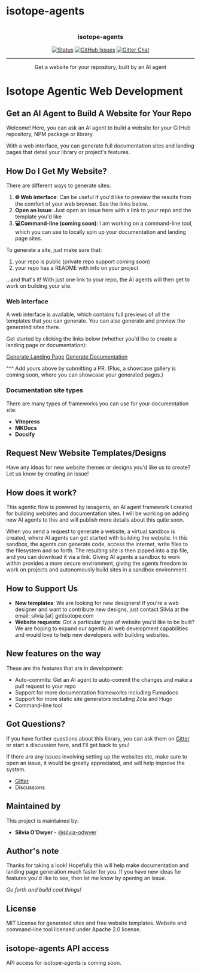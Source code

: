 # isotope-agents

<p align="center">
  <a href="" rel="noopener">
 <img src=""></a>
</p>

<h3 align="center">isotope-agents</h3>

<div align="center">
    
  [![Status](https://img.shields.io/badge/status-active-success.svg?logo=statuspal)]()
  [![GitHub Issues](https://img.shields.io/github/issues/silvia-odwyer/photon.svg?logo=github)](https://github.com/silvia-odwyer/isotope-agents/issues)
  [![Gitter Chat](https://img.shields.io/gitter/room/silvia-odwyer/isotope-agents?color=cyan&logo=Gitter)](https://gitter.im/isotope/community "Gitter chat")


</div>

---

<p align="center"> Get a website for your repository, built by an AI agent
    <br>
</p>


# Isotope Agentic Web Development
## Get an AI Agent to Build A Website for Your Repo

Welcome! Here, you can ask an AI agent to build a website for your GitHub repository, NPM package or library.

With a web interface, you can generate full documentation sites and landing pages that detail your library or project's features.

## How Do I Get My Website?
There are different ways to generate sites:

1. **🌐 Web interface**: Can be useful if you'd like to preview the results from the comfort of your web browser. See the links below.
2. **Open an issue**: Just open an issue here with a link to your repo and the template you'd like
3. **💻Command-line (coming soon)**: I am working on a command-line tool, which you can use to locally spin up your documentation and landing page sites.

To generate a site, just make sure that:
1. your repo is public (private repo support coming soon)
2. your repo has a README with info on your project 

...and that's it! With just one link to your repo, the AI agents will then get to work on building your site.

<!-- ### Command-line tool
Using the command-line tool, you can generate documentation for your sites locally. -->

### Web interface
A web interface is available, which contains full previews of all the templates that you can generate. You can also generate and preview the generated sites there.

Get started by clicking the links below (whether you'd like to create a landing page or documentation):

[Generate Landing Page](https://app.getisotope.com/generate?for=gh_repo_landing&template=lumeryxai)
[Generate Documentation](https://app.getisotope.com/generate?for=gh_repo_docs&framework=vitepress)

<!-- ### Opening an Issue
Simply open an issue here and provide a link to your open-source repo. Then, choose a template from the selection here.

You can export the results to HTML/CSS or Next.js. If there are any other edits you'd like to make, you can ask your assigned AI agent or the maintainer of this repo (who is human!). -->

<!-- ## Preview some sites generated
The sites below are fully-generated using Isotope's AI Agents about the [photon](https://github.com/silvia-odwyer/photon) open-source library: 

- **Vitepress example** - [Preview]()
- **MKDocs example** - [Preview]()
- **Docsify example** - [Preview]()
- **Dark theme landing page** - [Preview]()
- **Light theme landing page** - [Preview]() -->

^^^ Add yours above by submitting a PR. (Plus, a showcase gallery is coming soon, where you can showcase your generated pages.)

### Documentation site types
There are many types of frameworks you can use for your documentation site:
- **Vitepress** 
- **MKDocs** 
- **Docsify**
<!-- - **Vitepress** - [Preview]()
- **MKDocs** - [Preview]()
- **Docsify** - [Preview]() -->
<!-- - **Docusaurus** - [Preview]() -->
<!-- - **Fumadocs** - [Preview]() -->

## Request New Website Templates/Designs
Have any ideas for new website themes or designs you'd like us to create? Let us know by creating an issue!

## How does it work?
This agentic flow is powered by isoagents, an AI agent framework I created for building websites and documentation sites. I will be working on adding new AI agents to this and will publish more details about this quite soon.

When you send a request to generate a website, a virtual sandbox is created, where AI agents can get started with building the website. In this sandbox, the agents can generate code, access the internet, write files to the filesystem and so forth. The resulting site is then zipped into a zip file, and you can download it via a link. Giving AI agents a sandbox to work within provides a more secure environment, giving the agents freedom to work on projects and autonomously build sites in a sandbox environment.

## How to Support Us
- **New templates**: We are looking for new designers! If you're a web designer and want to contribute new designs, just contact Silvia at the email: silvia [at] getisotope.com
- **Website requests**: Got a particular type of website you'd like to be built? We are hoping to expand our agentic AI web development capabilities and would love to help new developers with building websites.

<!-- ## Share Your New Website
Want to share your new website with your followers on social media? You'll also get a series of shareables you can use to quickly share to Twitter. -->

<!-- ## Stay up to date
Keep up-to-date on the latest updates by subscribing to our newsletter [here](https://getisotope.com/subscribe). -->

## New features on the way
These are the features that are in development:
- Auto-commits: Get an AI agent to auto-commit the changes and make a pull request to your repo
- Support for more documentation frameworks including Fumadocs
- Support for more static site generators including Zola and Hugo 
- Command-line tool

## Got Questions?
If you have further questions about this library, you can ask them on [Gitter](https://gitter.im/isotope-agents/community) or start a discussion here, and I'll get back to you!

If there are any issues involving setting up the websites etc, make sure to open an issue, it would be greatly appreciated, and will help improve the system.

- [Gitter](https://gitter.im/isotope-agents/community)
- Discussions
<!--- Contact me on Twitter-->


## Maintained by
This project is maintained by:
* **Silvia O'Dwyer** - [@silvia-odwyer](https://github.com/silvia-odwyer)

## Author's note
Thanks for taking a look! Hopefully this will help make documentation and landing page generation much faster for you.
If you have new ideas for features you'd like to see, then let me know by opening an issue. 

*Go forth and build cool things!*

## License
MIT License for generated sites and free website templates.
Website and command-line tool licensed under Apache 2.0 license.

## isotope-agents API access
API access for isotope-agents is coming soon.